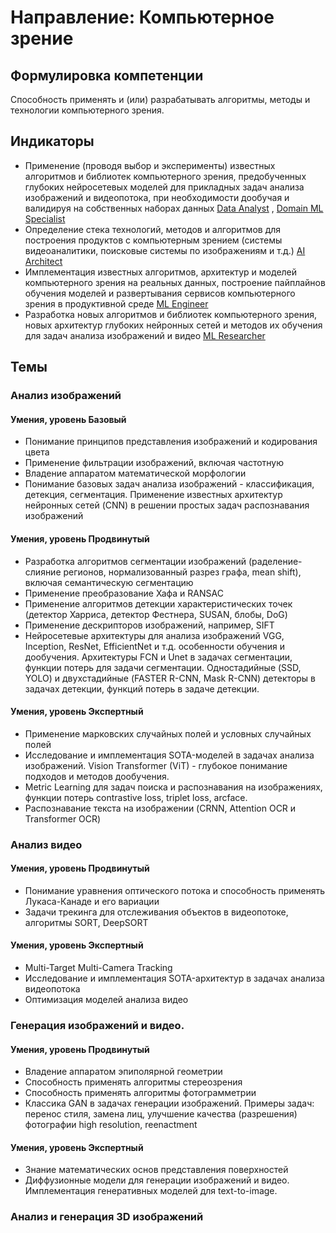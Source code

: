 # Направление: Компьютерное зрение
## Формулировка компетенции
Способность применять и (или) разрабатывать алгоритмы, методы и технологии компьютерного зрения.
## Индикаторы
* Применение (проводя выбор и эксперименты) известных алгоритмов и библиотек компьютерного зрения, предобученных глубоких нейросетевых моделей для прикладных задач анализа изображений и видеопотока, при необходимости дообучая и валидируя на собственных наборах данных [Data Analyst](https://github.com/VoidSubjucator/Competence-Bank/blob/main/Jobs/jobDataAnalyst.md) , [Domain ML Specialist](https://github.com/VoidSubjucator/Competence-Bank/blob/main/Jobs/jobDomainMLSpecialist.md)
* Определение стека технологий, методов и алгоритмов для построения продуктов с компьютерным зрением (системы видеоаналитики, поисковые системы по изображениям и т.д.) [AI Architect](https://github.com/VoidSubjucator/Competence-Bank/blob/main/Jobs/jobAIArchitect.md)
* Имплементация известных алгоритмов, архитектур и моделей компьютерного зрения на реальных данных, построение пайплайнов обучения моделей и развертывания сервисов компьютерного зрения в продуктивной среде [ML Engineer](https://github.com/VoidSubjucator/Competence-Bank/blob/main/Jobs/jobMLEngineer.md)
* Разработка новых алгоритмов и библиотек компьютерного зрения, новых архитектур глубоких нейронных сетей и методов их обучения для задач анализа изображений и видео [ML Researcher](https://github.com/VoidSubjucator/Competence-Bank/blob/main/Jobs/jobMLResearcher.md)
## Темы
### Анализ изображений
#### Умения, уровень Базовый
* Понимание принципов представления изображений и кодирования цвета
* Применение фильтрации изображений, включая частотную
* Владение аппаратом математической морфологии
* Понимание базовых задач анализа изображений - классификация, детекция, сегментация. Применение известных архитектур нейронных сетей (CNN) в решении простых задач распознавания изображений
#### Умения, уровень Продвинутый
* Разработка алгоритмов сегментации изображений (раделение-слияние регионов, нормализованный разрез графа, mean shift), включая семантическую сегментацию
* Применение преобразование Хафа и RANSAC
* Применение алгоритмов детекции характеристических точек (детектор Харриса, детектор Фестнера, SUSAN, блобы, DoG)
* Применение дескрипторов изображений, например, SIFT
* Нейросетевые архитектуры для анализа изображений VGG, Inception, ResNet, EfficientNet и т.д. особенности обучения и дообучения. Архитектуры FCN и Unet в задачах сегментации, функции потерь для задачи сегментации. Одностадийные (SSD, YOLO) и двухстадийные (FASTER R-CNN, Mask R-CNN) детекторы в задачах детекции, функций потерь в задаче детекции.
#### Умения, уровень Экспертный
* Применение марковских случайных полей и условных случайных полей
* Исследование и имплементация SOTA-моделей в задачах анализа изображений. Vision Transformer (ViT) - глубокое понимание подходов и методов дообучения.
* Metric Learning для задач поиска и распознавания на изображениях, функции потерь contrastive loss, triplet loss, arcface.
* Распознавание текста на изображении (CRNN, Attention OCR и Transformer OCR)
### Анализ видео
#### Умения, уровень Продвинутый
* Понимание уравнения оптического потока и способность применять Лукаса-Канаде и его вариации
* Задачи трекинга для отслеживания объектов в видеопотоке, алгоритмы SORT, DeepSORT
#### Умения, уровень Экспертный
* Multi-Target Multi-Camera Tracking
* Исследование и имплементация SOTA-архитектур в задачах анализа видеопотока
* Оптимизация моделей анализа видео
### Генерация изображений и видео.
#### Умения, уровень Продвинутый
* Владение аппаратом эпиполярной геометрии
* Способность применять алгоритмы стереозрения
* Способность применять алгоритмы фотограмметрии
* Классика GAN в задачах генерации изображений. Примеры задач: перенос стиля, замена лиц, улучшение качества (разрешения) фотографии high resolution, reenactment
#### Умения, уровень Экспертный
* Знание математических основ представления поверхностей
* Диффузионные модели для генерации изображений и видео. Имплементация генеративных моделей для text-to-image. 
### Анализ и генерация 3D изображений
